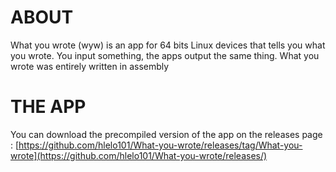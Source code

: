 # ABOUT
What you wrote (wyw) is an app for 64 bits Linux devices that tells you what you wrote. You input something, the apps output the same thing. What you wrote was entirely written in assembly
# THE APP
You can download the precompiled version of the app on the releases page : [https://github.com/hlelo101/What-you-wrote/releases/tag/What-you-wrote](https://github.com/hlelo101/What-you-wrote/releases/)
